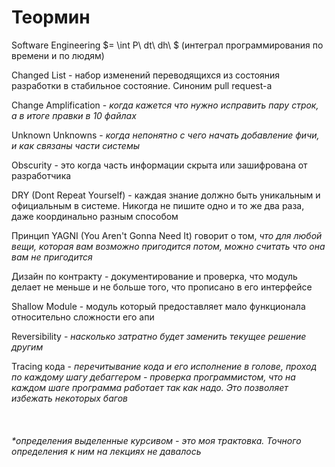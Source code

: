 # Теормин

Software Engineering $= \int P\ dt\ dh\ $ 
(интеграл программирования по времени и по людям)

Changed List - набор изменений переводящихся из состояния разработки в стабильное состояние. Синоним pull request-а

Change Amplification - *когда кажется что нужно исправить пару строк, а в итоге правки в 10 файлах*

Unknown Unknowns - *когда непонятно с чего начать добавление фичи, и как связаны части системы*

Obscurity - это когда часть информации скрыта или зашифрована от разработчика

DRY (Dont Repeat Yourself) - каждая знание должно быть уникальным и официальным в системе. Никогда не пишите одно и то же два раза, даже координально разным способом

Принцип YAGNI (You Aren't Gonna Need It) говорит о том, *что для любой вещи, которая вам возможно пригодится потом, можно считать что она вам не пригодится*

Дизайн по контракту - документирование и проверка, что модуль делает не меньше и не больше того, что прописано в его интерфейсе

Shallow Module - модуль который предоставляет мало функционала относительно сложности его апи

Reversibility - *насколько затратно будет заменить текущее решение другим*

Tracing кода - *перечитывание кода и его исполнение в голове, проход по каждому шагу дебаггером - проверка программистом, что на каждом шаге программа работает так как надо. Это позволяет избежать некоторых багов*

<br>

###### *\*определения выделенные курсивом - это моя трактовка. Точного определения к ним на лекциях не давалось*

